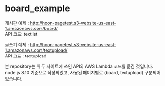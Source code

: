 # board_example
게시판 예제 : http://hoon-pagetest.s3-website-us-east-1.amazonaws.com/board/  
API 코드: textlist

글쓰기 예제 : http://hoon-pagetest.s3-website-us-east-1.amazonaws.com/textupload/  
API 코드 : textupload

본 repository는 위 두 사이트에 쓰인 API의 AWS Lambda 코드를 옮긴 것입니다.
node.js 8.10 기준으로 작성되었고, 사용된 페이지별로 (board, textupload) 구분되어있습니다.
